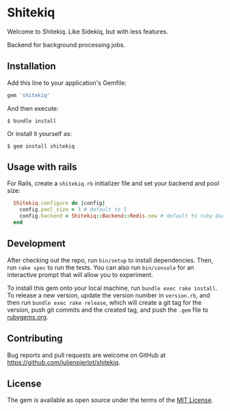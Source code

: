 # Shitekiq

Welcome to Shitekiq. Like Sidekiq, but with less features.

Backend for background processing jobs.

## Installation

Add this line to your application's Gemfile:

```ruby
gem 'shitekiq'
```

And then execute:

    $ bundle install

Or install it yourself as:

    $ gem install shitekiq

## Usage with rails

For Rails, create a `shitekiq.rb` initializer file and set your backend and pool size:
```ruby
  Shitekiq.configure do |config|
    config.pool_size = 3 # default to 5
    config.backend = Shitekiq::Backend::Redis.new # default to ruby Queue.new
  end
```

## Development

After checking out the repo, run `bin/setup` to install dependencies. Then, run `rake spec` to run the tests. You can also run `bin/console` for an interactive prompt that will allow you to experiment.

To install this gem onto your local machine, run `bundle exec rake install`. To release a new version, update the version number in `version.rb`, and then run `bundle exec rake release`, which will create a git tag for the version, push git commits and the created tag, and push the `.gem` file to [rubygems.org](https://rubygems.org).

## Contributing

Bug reports and pull requests are welcome on GitHub at https://github.com/julienpierlot/shitekiq.

## License

The gem is available as open source under the terms of the [MIT License](https://opensource.org/licenses/MIT).
